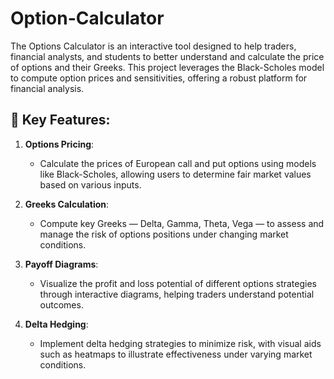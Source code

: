 # Option-Calculator

The Options Calculator is an interactive tool designed to help traders, financial analysts, and students to 
better understand and calculate the price of options and their Greeks. This project leverages the Black-Scholes model
to compute option prices and sensitivities, offering a robust platform for financial analysis.
    
 ## 🚀 Key Features:
    
1. **Options Pricing**:
   
    - Calculate the prices of European call and put options using models like Black-Scholes, allowing users to determine fair market values based on various inputs.
   
3. **Greeks Calculation**:
   
    - Compute key Greeks — Delta, Gamma, Theta, Vega — to assess and manage the risk of options positions under changing market conditions.
   
5. **Payoff Diagrams**:
   
    - Visualize the profit and loss potential of different options strategies through interactive diagrams, helping traders understand potential outcomes.
   
7. **Delta Hedging**:
   
    - Implement delta hedging strategies to minimize risk, with visual aids such as heatmaps to illustrate effectiveness under varying market conditions.
    


